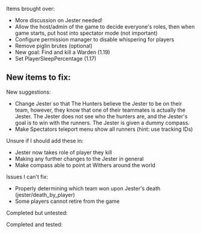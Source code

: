 Items brought over:
- More discussion on Jester needed!
- Allow the host/admin of the game to decide everyone's roles, then when game starts, put host into spectator mode (not important)
- Configure permission manager to disable whispering for players
- Remove piglin brutes (optional)
- New goal: Find and kill a Warden (1.19)
- Set PlayerSleepPercentage (1.17)

New items to fix:
- 

New suggestions:
- Change Jester so that The Hunters believe the Jester to be on their team, however, they know that one of their teammates is actually the Jester. The Jester does not see who the hunters are, and the Jester's goal is to win with the runners. The Jester is given a dummy compass.
- Make Spectators teleport menu show all runners (hint: use tracking IDs)

Unsure if I should add these in:
- Jester now takes role of player they kill
- Making any further changes to the Jester in general
- Make compass able to point at Withers around the world

Issues I can't fix:
- Properly determining which team won upon Jester's death (jester/death_by_player)
- Some players cannot retire from the game

Completed but untested:

Completed and tested: